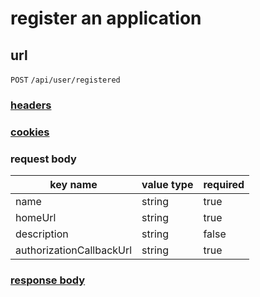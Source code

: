 # register an application

## url

`POST` `/api/user/registered`

### [headers](../request/headers.html)

### [cookies](../request/cookies.html)

### request body

key name | value type | required
--- | --- | ---
name | string | true
homeUrl | string | true
description | string | false
authorizationCallbackUrl | string | true

### [response body](../response.html)
